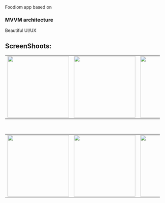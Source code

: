 
 Foodiom app based on <h3>MVVM architecture</h3>
Beautiful UI/UX 


<h2>ScreenShoots:</h2>     

<table>
  <tr>
    <td><img src="http://coffe-android.ir/image/Foody/foody_3.png" width="200"> </td>
    <td><img src="http://coffe-android.ir/image/Foody/foody_5.png" width="200"> </td>
    <td><img src="http://coffe-android.ir/image/Foody/foody_2.png" width="200"> </td>
  </tr>
 </table>
 </br>
<table>
  <tr>
    <td><img src="http://coffe-android.ir/image/Foody/foody_6.png" width="200">  </td>
    <td><img src="http://coffe-android.ir/image/Foody/foody_4.png" width="200"> </td>
    <td><img src="http://coffe-android.ir/image/Foody/foody_1.png" width="200"> </td>
  </tr>
 </table>
